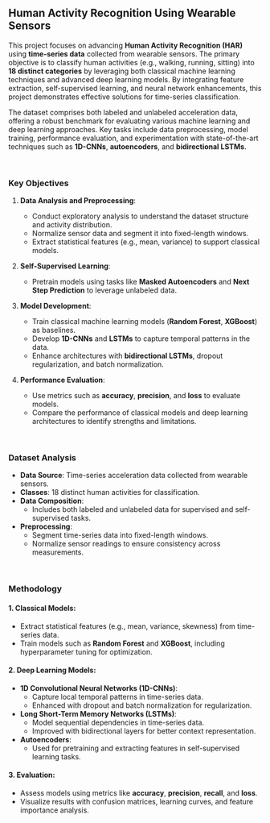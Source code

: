 ## **Human Activity Recognition Using Wearable Sensors**

This project focuses on advancing **Human Activity Recognition (HAR)** using **time-series data** collected from wearable sensors. The primary objective is to classify human activities (e.g., walking, running, sitting) into **18 distinct categories** by leveraging both classical machine learning techniques and advanced deep learning models. By integrating feature extraction, self-supervised learning, and neural network enhancements, this project demonstrates effective solutions for time-series classification.

The dataset comprises both labeled and unlabeled acceleration data, offering a robust benchmark for evaluating various machine learning and deep learning approaches. Key tasks include data preprocessing, model training, performance evaluation, and experimentation with state-of-the-art techniques such as **1D-CNNs**, **autoencoders**, and **bidirectional LSTMs**.

&nbsp;  
### **Key Objectives**
1. **Data Analysis and Preprocessing**:
   - Conduct exploratory analysis to understand the dataset structure and activity distribution.
   - Normalize sensor data and segment it into fixed-length windows.
   - Extract statistical features (e.g., mean, variance) to support classical models.

2. **Self-Supervised Learning**:
   - Pretrain models using tasks like **Masked Autoencoders** and **Next Step Prediction** to leverage unlabeled data.

3. **Model Development**:
   - Train classical machine learning models (**Random Forest**, **XGBoost**) as baselines.
   - Develop **1D-CNNs** and **LSTMs** to capture temporal patterns in the data.
   - Enhance architectures with **bidirectional LSTMs**, dropout regularization, and batch normalization.

4. **Performance Evaluation**:
   - Use metrics such as **accuracy**, **precision**, and **loss** to evaluate models.
   - Compare the performance of classical models and deep learning architectures to identify strengths and limitations.
     
&nbsp;  
### **Dataset Analysis**
- **Data Source**: Time-series acceleration data collected from wearable sensors.
- **Classes**: 18 distinct human activities for classification.
- **Data Composition**:
  - Includes both labeled and unlabeled data for supervised and self-supervised tasks.
- **Preprocessing**:
  - Segment time-series data into fixed-length windows.
  - Normalize sensor readings to ensure consistency across measurements.

&nbsp;  
### **Methodology**
#### **1. Classical Models**:
   - Extract statistical features (e.g., mean, variance, skewness) from time-series data.
   - Train models such as **Random Forest** and **XGBoost**, including hyperparameter tuning for optimization.

#### **2. Deep Learning Models**:
   - **1D Convolutional Neural Networks (1D-CNNs)**:
     - Capture local temporal patterns in time-series data.
     - Enhanced with dropout and batch normalization for regularization.
   - **Long Short-Term Memory Networks (LSTMs)**:
     - Model sequential dependencies in time-series data.
     - Improved with bidirectional layers for better context representation.
   - **Autoencoders**:
     - Used for pretraining and extracting features in self-supervised learning tasks.

#### **3. Evaluation**:
   - Assess models using metrics like **accuracy**, **precision**, **recall**, and **loss**.
   - Visualize results with confusion matrices, learning curves, and feature importance analysis.
